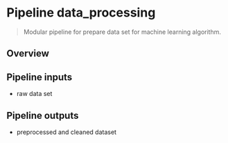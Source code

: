 # Pipeline data_processing

> Modular pipeline for prepare data set for machine learning algorithm.

## Overview

<!---
Please describe your modular pipeline here.
-->

## Pipeline inputs

- raw data set
<!---
The list of pipeline inputs.
-->

## Pipeline outputs
- preprocessed and cleaned dataset
<!---
The list of pipeline outputs.
-->

